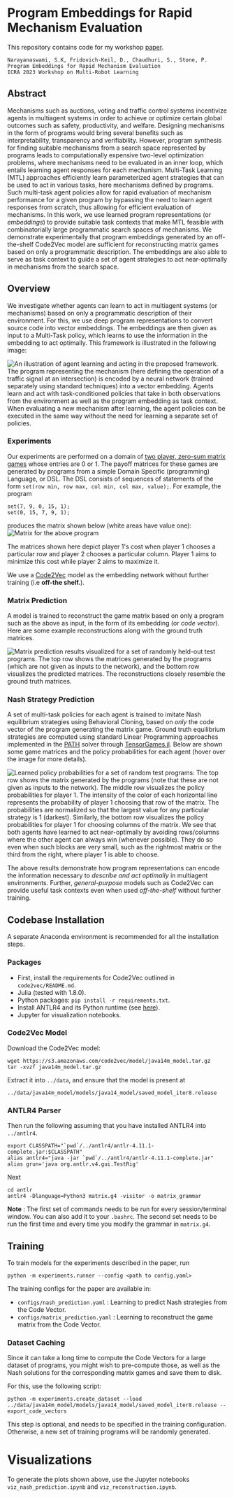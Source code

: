 # Program Embeddings for Rapid Mechanism Evaluation

This repository contains code for my workshop [paper](https://drive.google.com/file/d/1WE2x0hS08e7um19bPHsz-ZGY0qIn8moW/view).

```
Narayanaswami, S.K, Fridovich-Keil, D., Chaudhuri, S., Stone, P.
Program Embeddings for Rapid Mechanism Evaluation
ICRA 2023 Workshop on Multi-Robot Learning
```

## Abstract
Mechanisms such as auctions, voting and traffic control systems incentivize agents in multiagent systems in order to achieve or optimize certain global outcomes such as safety, productivity, and welfare. Designing mechanisms in the form of programs would bring several benefits such as interpretability, transparency and verifiability. However, program synthesis for finding suitable mechanisms from a search space represented by programs leads to computationally expensive two-level optimization problems, where mechanisms need to be evaluated in an inner loop, which entails learning agent responses for each mechanism. Multi-Task Learning (MTL) approaches efficiently learn parameterized agent strategies that can be used to act in various tasks, here mechanisms defined by programs. Such multi-task agent policies allow for rapid evaluation of mechanism performance for a given program by bypassing the need to learn agent responses from scratch, thus allowing for efficient evaluation of mechanisms. In this work, we use learned program representations (or _embeddings_) to provide suitable task contexts that make MTL feasible with combinatorially large programmatic search spaces of mechanisms. We demonstrate experimentally that program embeddings generated by an off-the-shelf Code2Vec model are sufficient for reconstructing matrix games based on only a programmatic description. The embeddings are also able to serve as task context to guide a set of agent strategies to act near-optimally in mechanisms from the search space.

## Overview

We investigate whether agents can learn to act in
multiagent systems (or mechanisms) based on only a
programmatic description of their environment. For this,
we use deep program representations to
convert source code into vector embeddings. The
embeddings are then given as input to a Multi-Task policy,
which learns to use the information in the embedding to
act optimally. This framework is illustrated in the
following image:

![](schematic.png "An illustration of agent learning and acting in the proposed framework. The program representing the mechanism (here defining the operation of a traffic signal at an intersection) is encoded by a neural network (trained separately using standard techniques) into a vector embedding. Agents learn and act with task-conditioned policies that take in both observations from the environment as well as the program embedding as task context. When evaluating a new mechanism after learning, the agent policies can be executed in the same way without the need for learning a separate set of policies.")

### Experiments

Our experiments are performed on a domain of [two player, zero-sum matrix games](https://en.wikipedia.org/wiki/Normal-form_game)
whose entries are 0 or 1. The payoff matrices for
these games are generated by programs from a simple
Domain Specific (programming) Language, or DSL. The
DSL consists of sequences of statements of the form `set(row min, row max, col min, col max, value);`. For example, the program
```
set(7, 9, 0, 15, 1);
set(0, 15, 7, 9, 1);
```
produces the matrix shown below (white areas have
value one):
![](mat_cross.png "Matrix for the above program")

The matrices shown here depict player 1's cost when
player 1 chooses a particular row and player 2
chooses a particular column. Player 1 aims to 
minimize this cost while player 2 aims to maximize it.

We use a [Code2Vec](https://github.com/tech-srl/code2vec) model as the embedding
network without further training (i.e **off-the shelf.**).

### Matrix Prediction
A model is trained to reconstruct the game matrix
based on only a program such as the above as input,
in the form of its embedding (or _code vector_).
Here are some example reconstructions along with the
ground truth matrices.

![](viz_mat_pred.png "Matrix prediction results visualized for a set of randomly held-out test programs. The top row shows the matrices generated by the programs (which are not given as inputs to the network), and the bottom row visualizes the predicted matrices. The reconstructions closely resemble the ground truth matrices.")

### Nash Strategy Prediction

A set of multi-task policies for each agent is trained to
imitate Nash equilibrium strategies using
Behavioral Cloning, based on _only_ the code vector
of the program generating the matrix game. Ground
truth equilibrium strategies are computed using
standard Linear Programming approaches implemented
in the [PATH](http://pages.cs.wisc.edu/~ferris/path.html) solver through [TensorGames.jl](https://github.com/forrestlaine/TensorGames.jl).
Below are shown some game matrices and the policy
probabilities for each agent (hover over the image for more details).

![](viz_nash_pred.png "Learned policy probabilities for a set of random test programs: The top row shows the matrix generated by the programs (note that these are not given as inputs to the network). The middle row visualizes the policy probabilities for player 1. The intensity of the color of each horizontal line represents the  probability of player 1 choosing that row of the matrix. The probabilities are normalized so that the largest value for any particular strategy is 1 (darkest). Similarly, the bottom row visualizes the policy probabilities for player 1 for choosing columns of the matrix. We see that both agents have learned to act near-optimally by avoiding rows/columns where the other agent can always win (whenever possible). They do so even when such blocks are very small, such as the rightmost matrix or the third from the right, where player 1 is able to choose." )

The above results demonstrate how program representations
can encode the information necessary to _describe 
and act optimally_ in multiagent environments.
Further, _general-purpose_ models
such as Code2Vec can provide useful task contexts 
even when used _off-the-shelf_ without further training.


## Codebase Installation

A separate Anaconda environment is recommended for
all the installation steps.

### Packages

* First, install the requirements for Code2Vec outlined in `code2vec/README.md`.
* Julia (tested with 1.8.0).
* Python packages: `pip install -r requirements.txt`.
* Install ANTLR4 and its Python runtime (see [here](https://www.antlr.org/download.html)).
* Jupyter for visualization notebooks.

### Code2Vec Model

Download the Code2Vec model:
```
wget https://s3.amazonaws.com/code2vec/model/java14m_model.tar.gz
tar -xvzf java14m_model.tar.gz
```

Extract it into `../data`, and ensure that the model
is present at
```
../data/java14m_model/models/java14_model/saved_model_iter8.release
```

### ANTLR4 Parser

Then run the following assuming that you have installed ANTLR4 into `../antlr4`.

```
export CLASSPATH="`pwd`/../antlr4/antlr-4.11.1-complete.jar:$CLASSPATH"
alias antlr4="java -jar `pwd`/../antlr4/antlr-4.11.1-complete.jar"
alias grun='java org.antlr.v4.gui.TestRig'
```

Next
```
cd antlr
antlr4 -Dlanguage=Python3 matrix.g4 -visitor -o matrix_grammar
```

**Note** : The first set of commands needs to be run
for every session/terminal window. You can also add
it to your `.bashrc`. The second set needs to be run
the first time and every time you modify the grammar
in `matrix.g4`.


## Training

To train models for the experiments described in the paper, run

```
python -m experiments.runner --config <path to config.yaml>
```

The training configs for the paper are available in:
* `configs/nash_prediction.yaml` : Learning to predict Nash strategies from the Code Vector.
* `configs/matrix_prediction.yaml` : Learning to reconstruct the game matrix from the Code Vector.

### Dataset Caching

Since it can take a long time to compute the Code Vectors
for a large dataset of programs, you might wish to
pre-compute those, as well as the Nash solutions for
the corresponding matrix games and save them to disk.

For this, use the following script:
```
python -m experiments.create_dataset --load ../data/java14m_model/models/java14_model/saved_model_iter8.release --export_code_vectors
```

This step is optional, and needs to be specified in
the training configuration. Otherwise, a new set of
training programs will be randomly generated.


# Visualizations

To generate the plots shown above, use the Jupyter notebooks `viz_nash_prediction.ipynb` and `viz_reconstruction.ipynb`.
